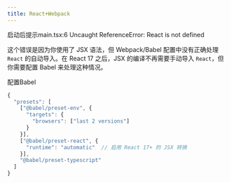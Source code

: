 ```yaml
---
title: React+Webpack
---
```




启动后提示main.tsx:6 Uncaught ReferenceError: React is not defined 

这个错误是因为你使用了 JSX 语法，但 Webpack/Babel 配置中没有正确处理 `React` 的自动导入。在 React 17 之后，JSX 的编译不再需要手动导入 `React`，但你需要配置 Babel 来处理这种情况。

配置Babel

```ts
{
  "presets": [
    ["@babel/preset-env", {
      "targets": {
        "browsers": ["last 2 versions"]
      }
    }],
    ["@babel/preset-react", {
      "runtime": "automatic"  // 启用 React 17+ 的 JSX 转换
    }],
    "@babel/preset-typescript"
  ]
}
```


